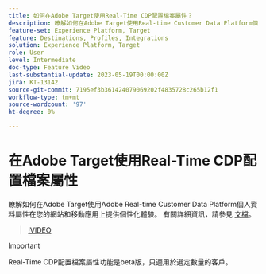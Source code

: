 ```yaml
---
title: 如何在Adobe Target使用Real-Time CDP配置檔案屬性？
description: 瞭解如何在Adobe Target使用Real-time Customer Data Platform個人資料屬性在您的網站和移動應用上提供個性化體驗。
feature-set: Experience Platform, Target
feature: Destinations, Profiles, Integrations
solution: Experience Platform, Target
role: User
level: Intermediate
doc-type: Feature Video
last-substantial-update: 2023-05-19T00:00:00Z
jira: KT-13142
source-git-commit: 7195ef3b361424079069202f4835728c265b12f1
workflow-type: tm+mt
source-wordcount: '97'
ht-degree: 0%

---
```



# 在Adobe Target使用Real-Time CDP配置檔案屬性

瞭解如何在Adobe Target使用Adobe Real-time Customer Data Platform個人資料屬性在您的網站和移動應用上提供個性化體驗。 有關詳細資訊，請參見 [文檔](https://experienceleague.adobe.com/docs/target/using/integrate/integrating-with-rtcdp.html)。

>[!VIDEO](https://video.tv.adobe.com/v/3419318/?learn=on)

>[!IMPORTANT]
>
>Real-Time CDP配置檔案屬性功能是beta版，只適用於選定數量的客戶。
